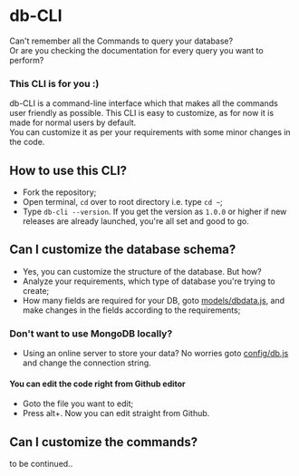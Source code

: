 # db-CLI
Can't remember all the Commands to query your database?\
Or are you checking the documentation for every query you want to perform?

### This CLI is for you :)

db-CLI is a command-line interface which that makes all the commands user friendly as possible. This CLI is easy to customize, as for now it is made for normal users by default.\
You can customize it as per your requirements with some minor changes in the code.

## How to use this CLI?
- Fork the repository;
- Open terminal, `cd` over to root directory i.e. type `cd ~`;
- Type `db-cli --version`. If you get the version as `1.0.0` or higher if new releases are already launched, you're all set and good to go.

## Can I customize the database schema?
- Yes, you can customize the structure of the database. But how? 
- Analyze your requirements, which type of database you're trying to create;
- How many fields are required for your DB, goto [models/dbdata.js](https://github.com/Garima-sharma814/db-CLI/blob/master/models/dbdata.js), and make changes in the fields according to the requirements;

### Don't want to use MongoDB locally?
- Using an online server to store your data? No worries goto [config/db.js](https://github.com/Garima-sharma814/db-CLI/blob/master/config/db.js) and change the connection string.

#### You can edit the code right from Github editor
- Goto the file you want to edit;
- Press alt+. Now you can edit straight from Github.

## Can I customize the commands?
to be continued..
